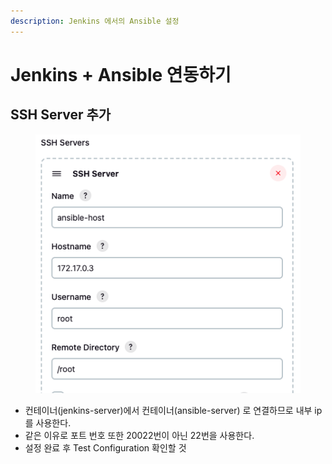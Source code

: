 ```yaml
---
description: Jenkins 에서의 Ansible 설정
---
```


# Jenkins + Ansible 연동하기

## SSH Server 추가

<figure><img src="../../.gitbook/assets/image (80).png" alt=""><figcaption></figcaption></figure>

* 컨테이너(jenkins-server)에서 컨테이너(ansible-server) 로 연결하므로 내부 ip 를 사용한다.
* 같은 이유로 포트 번호 또한 20022번이 아닌 22번을 사용한다.
* 설정 완료 후 Test Configuration 확인할 것
